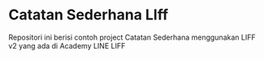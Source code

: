 # Catatan Sederhana LIff

Repositori ini berisi contoh project Catatan Sederhana menggunakan LIFF v2 yang ada di Academy LINE LIFF
